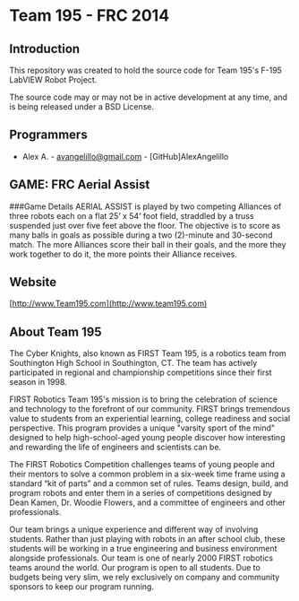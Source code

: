 Team 195 - FRC 2014
===================

Introduction
------------
This repository was created to hold the source code for Team 195's F-195 LabVIEW Robot Project.

The source code may or may not be in active development at any time, and is being released under a BSD License.

Programmers
-----------
* Alex A. - avangelillo@gmail.com - [GitHub]AlexAngelillo
	
GAME: FRC Aerial Assist
-----------------------
###Game Details
AERIAL ASSIST is played by two competing Alliances of three robots each on a flat 25’ x 54’ foot field, straddled by a truss suspended just over five feet above the floor. The objective is to score as many balls in goals as possible during a two (2)-minute and 30-second match. The more Alliances score their ball in their goals, and the more they work together to do it, the more points their Alliance receives.

Website
-------
[http://www.Team195.com](http://www.team195.com)

About Team 195
--------------
The Cyber Knights, also known as FIRST Team 195, is a robotics team from Southington High School in Southington, CT. The team has actively participated in regional and championship competitions since their first season in 1998.

FIRST Robotics Team 195's mission is to bring the celebration of science and technology to the forefront of our community. FIRST brings tremendous value to students from an experiential learning, college readiness and social perspective. This program provides a unique "varsity sport of the mind" designed to help high-school-aged young people discover how interesting and rewarding the life of engineers and scientists can be.

The FIRST Robotics Competition challenges teams of young people and their mentors to solve a common problem in a six-week time frame using a standard “kit of parts” and a common set of rules. Teams design, build, and program robots and enter them in a series of competitions designed by Dean Kamen, Dr. Woodie Flowers, and a committee of engineers and other professionals.

Our team brings a unique experience and different way of involving students. Rather than just playing with robots in an after school club, these students will be working in a true engineering and business environment alongside professionals. Our team is one of nearly 2000 FIRST robotics teams around the world. Our program is open to all students. Due to budgets being very slim, we rely exclusively on company and community sponsors to keep our program running.
